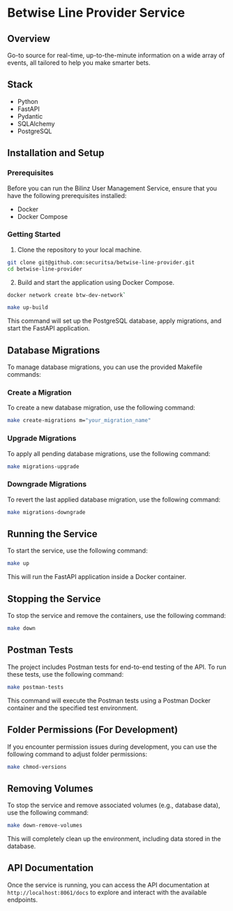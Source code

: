 # Betwise Line Provider Service

## Overview

Go-to source for real-time, up-to-the-minute information on a wide array of events, all tailored to help you make smarter bets.

## Stack

- Python
- FastAPI
- Pydantic
- SQLAlchemy
- PostgreSQL

## Installation and Setup

### Prerequisites

Before you can run the Bilinz User Management Service, ensure that you have the following prerequisites installed:

- Docker
- Docker Compose

### Getting Started

1. Clone the repository to your local machine.

```bash
git clone git@github.com:securitsa/betwise-line-provider.git
cd betwise-line-provider
```

2. Build and start the application using Docker Compose.
```bash
docker network create btw-dev-network`
```
```bash
make up-build
```

This command will set up the PostgreSQL database, apply migrations, and start the FastAPI application.

## Database Migrations

To manage database migrations, you can use the provided Makefile commands:

### Create a Migration

To create a new database migration, use the following command:

```bash
make create-migrations m="your_migration_name"
```

### Upgrade Migrations

To apply all pending database migrations, use the following command:

```bash
make migrations-upgrade
```

### Downgrade Migrations

To revert the last applied database migration, use the following command:

```bash
make migrations-downgrade
```

## Running the Service

To start the service, use the following command:

```bash
make up
```

This will run the FastAPI application inside a Docker container.

## Stopping the Service

To stop the service and remove the containers, use the following command:

```bash
make down
```

## Postman Tests

The project includes Postman tests for end-to-end testing of the API. To run these tests, use the following command:

```bash
make postman-tests
```

This command will execute the Postman tests using a Postman Docker container and the specified test environment.

## Folder Permissions (For Development)

If you encounter permission issues during development, you can use the following command to adjust folder permissions:

```bash
make chmod-versions
```

## Removing Volumes

To stop the service and remove associated volumes (e.g., database data), use the following command:

```bash
make down-remove-volumes
```

This will completely clean up the environment, including data stored in the database.

## API Documentation

Once the service is running, you can access the API documentation at `http://localhost:8061/docs` to explore and interact with the available endpoints.
